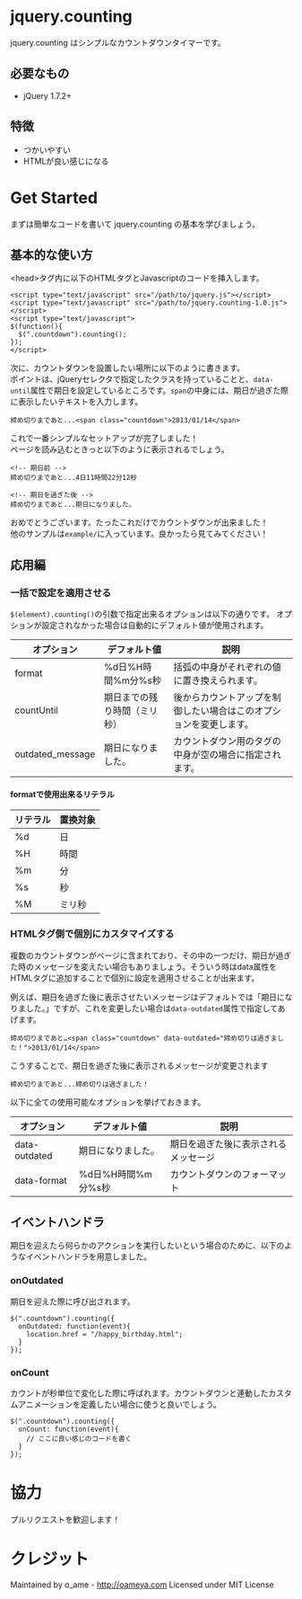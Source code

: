 # jquery.counting

jquery.counting はシンプルなカウントダウンタイマーです。

## 必要なもの

* jQuery 1.7.2+

## 特徴

* つかいやすい
* HTMLが良い感じになる

# Get Started
まずは簡単なコードを書いて jquery.counting の基本を学びましょう。

## 基本的な使い方

&lt;head&gt;タグ内に以下のHTMLタグとJavascriptのコードを挿入します。

	<script type="text/javascript" src="/path/to/jquery.js"></script>
	<script type="text/javascript" src="/path/to/jquery.counting-1.0.js"></script>
	<script type="text/javascript">
	$(function(){
	  $(".countdown").counting();
	});
	</script>

次に、カウントダウンを設置したい場所に以下のように書きます。  
ポイントは、jQueryセレクタで指定したクラスを持っていることと、`data-until`属性で期日を設定しているところです。`span`の中身には、期日が過ぎた際に表示したいテキストを入力します。

	締め切りまであと...<span class="countdown">2013/01/14</span>

これで一番シンプルなセットアップが完了しました！  
ページを読み込むときっと以下のように表示されるでしょう。
	
	<!-- 期日前 -->
	締め切りまであと...4日11時間22分12秒
	
	<!-- 期日を過ぎた後 -->
	締め切りまであと...期日になりました。

おめでとうございます。たったこれだけでカウントダウンが出来ました！  
他のサンプルは`example/`に入っています。良かったら見てみてください！

## 応用編

### 一括で設定を適用させる
`$(element).counting()`の引数で指定出来るオプションは以下の通りです。
オプションが設定されなかった場合は自動的にデフォルト値が使用されます。

オプション|デフォルト値|説明
--------|----------|-----
format  |%d日%H時間%m分%s秒|括弧の中身がそれぞれの値に置き換えられます。
countUntil|期日までの残り時間（ミリ秒）|後からカウントアップを制御したい場合はこのオプションを変更します。
outdated_message|期日になりました。|カウントダウン用のタグの中身が空の場合に指定されます。

#### formatで使用出来るリテラル

リテラル|置換対象
-|-
%d|日
%H|時間
%m|分
%s|秒
%M|ミリ秒

### HTMLタグ側で個別にカスタマイズする
複数のカウントダウンがページに含まれており、その中の一つだけ、期日が過ぎた時のメッセージを変えたい場合もありましょう。そういう時はdata属性をHTMLタグに追加することで個別に設定を適用させることが出来ます。

例えば、期日を過ぎた後に表示させたいメッセージはデフォルトでは「期日になりました。」ですが、これを変更したい場合は`data-outdated`属性で指定してあげます。

	締め切りまであと…<span class="countdown" data-outdated="締め切りは過ぎました！">2013/01/14</span>

こうすることで、期日を過ぎた後に表示されるメッセージが変更されます
	
	締め切りまであと...締め切りは過ぎました！
	
以下に全ての使用可能なオプションを挙げておきます。

オプション        |デフォルト値|説明
----------------|----------|----------------
data-outdated   |期日になりました。|期日を過ぎた後に表示されるメッセージ
data-format     |%d日%H時間%m分%s秒|カウントダウンのフォーマット

## イベントハンドラ
期日を迎えたら何らかのアクションを実行したいという場合のために、以下のようなイベントハンドラを用意しました。

### onOutdated

期日を迎えた際に呼び出されます。

	$(".countdown").counting({
	  onOutdated: function(event){
	    location.href = "/happy_birthday.html";
	  }
	});

### onCount

カウントが秒単位で変化した際に呼ばれます。カウントダウンと連動したカスタムアニメーションを定義したい場合に使うと良いでしょう。

	$(".countdown").counting({
	  onCount: function(event){
	    // ここに良い感じのコードを書く
	  }
	});

# 協力

プルリクエストを歓迎します！

# クレジット

Maintained by o_ame - <http://oameya.com>
Licensed under MIT License